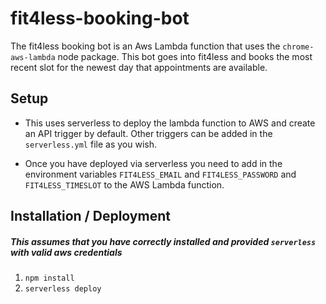 # fit4less-booking-bot
The fit4less booking bot is an Aws Lambda function that uses the `chrome-aws-lambda` node package. This bot goes into fit4less and books the most recent slot for the newest day that appointments are available.

## Setup
- This uses serverless to deploy the lambda function to AWS and create an API trigger by default. Other triggers can be added in the `serverless.yml` file as you wish.

- Once you have deployed via serverless you need to add in the environment variables `FIT4LESS_EMAIL` and `FIT4LESS_PASSWORD` and `FIT4LESS_TIMESLOT` to the AWS Lambda function.




## Installation / Deployment
##### This assumes that you have correctly installed and provided `serverless` with valid aws credentials

1. `npm install`
2. `serverless deploy`